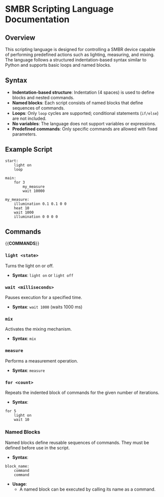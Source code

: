 # SMBR Scripting Language Documentation

## Overview
This scripting language is designed for controlling a SMBR device capable of performing predefined actions such as lighting, measuring, and mixing. The language follows a structured indentation-based syntax similar to Python and supports basic loops and named blocks.

## Syntax
- **Indentation-based structure**: Indentation (4 spaces) is used to define blocks and nested commands.
- **Named blocks**: Each script consists of named blocks that define sequences of commands.
- **Loops**: Only `loop` cycles are supported; conditional statements (`if/else`) are not included.
- **No variables**: The language does not support variables or expressions.
- **Predefined commands**: Only specific commands are allowed with fixed parameters.

## Example Script
```plaintext
start:
    light on
    loop

main:
    for 3
        my_measure
        wait 10000

my_measure:
    illumination 0.1 0.1 0 0
    heat 10
    wait 1000
    illumination 0 0 0 0
```

## Commands

{{__COMMANDS__}}

### `light <state>`
Turns the light on or off.
- **Syntax**: `light on` or `light off`

### `wait <milliseconds>`
Pauses execution for a specified time.
- **Syntax**: `wait 1000` (waits 1000 ms)

### `mix`
Activates the mixing mechanism.
- **Syntax**: `mix`

### `measure`
Performs a measurement operation.
- **Syntax**: `measure`

### `for <count>`
Repeats the indented block of commands for the given number of iterations.
- **Syntax**:
```plaintext
for 5
    light on
    wait 10
```

### Named Blocks
Named blocks define reusable sequences of commands. They must be defined before use in the script.
- **Syntax**:
```plaintext
block_name:
    command
    command
```
- **Usage**:
  - A named block can be executed by calling its name as a command.


